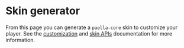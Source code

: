 
# Skin generator

From this page you can generate a `paella-core` skin to customize your player. See the [customization](https://paellaplayer.upv.es/#/doc/customization.md) and [skin APIs](https://paellaplayer.upv.es/#/doc/skin_api.md) documentation for more information.

